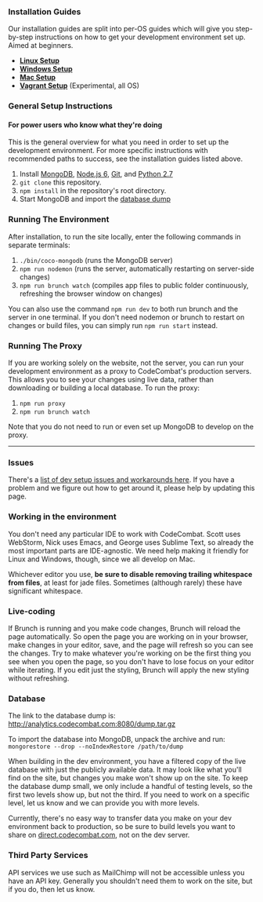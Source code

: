 ### Installation Guides

Our installation guides are split into per-OS guides which will give you step-by-step instructions on how to get your development environment set up. Aimed at beginners.

* **[Linux Setup](https://github.com/codecombat/codecombat/wiki/Dev-Setup:-Linux)**
* **[Windows Setup](https://github.com/codecombat/codecombat/wiki/Dev-Setup:-Windows)**
* **[Mac Setup](https://github.com/codecombat/codecombat/wiki/Dev-Setup:-Mac)**
* **[Vagrant Setup](https://github.com/codecombat/codecombat/wiki/Dev-Setup:-Vagrant)** (Experimental, all OS)

### General Setup Instructions
#### For power users who know what they're doing

This is the general overview for what you need in order to set up the development environment. For more specific instructions with recommended paths to success, see the installation guides listed above.

1. Install [MongoDB](https://www.mongodb.org/downloads#production), [Node.js 6](https://nodejs.org/en/download/), [Git](https://desktop.github.com/), and [Python 2.7](https://www.python.org/download/releases/2.7/)
1. `git clone` this repository.
1. `npm install` in the repository's root directory.
1. Start MongoDB and import the [database dump](#database)

### Running The Environment

After installation, to run the site locally, enter the following commands in separate terminals:

1. `./bin/coco-mongodb` (runs the MongoDB server)
1. `npm run nodemon` (runs the server, automatically restarting on server-side changes)
1. `npm run brunch watch` (compiles app files to public folder continuously, refreshing the browser window on changes)

You can also use the command `npm run dev` to both run brunch and the server in one terminal. If you don't need nodemon or brunch to restart on changes or build files, you can simply run `npm run start` instead.

### Running The Proxy

If you are working solely on the website, not the server, you can run your development environment as a proxy to CodeCombat's production servers. This allows you to see your changes using live data, rather than downloading or building a local database. To run the proxy:

1. `npm run proxy`
1. `npm run brunch watch`

Note that you do not need to run or even set up MongoDB to develop on the proxy.

***

### Issues

There's a [list of dev setup issues and workarounds here](https://github.com/codecombat/codecombat/wiki/Dev-Setup:-Issues). If you have a problem and we figure out how to get around it, please help by updating this page.

### Working in the environment

You don't need any particular IDE to work with CodeCombat. Scott uses WebStorm, Nick uses Emacs, and George uses Sublime Text, so already the most important parts are IDE-agnostic. We need help making it friendly for Linux and Windows, though, since we all develop on Mac.

Whichever editor you use, **be sure to disable removing trailing whitespace from files**, at least for jade files. Sometimes (although rarely) these have significant whitespace.

### Live-coding

If Brunch is running and you make code changes, Brunch will reload the page automatically. So open the page you are working on in your browser, make changes in your editor, save, and the page will refresh so you can see the changes. Try to make whatever you're working on be the first thing you see when you open the page, so you don't have to lose focus on your editor while iterating. If you edit just the styling, Brunch will apply the new styling without refreshing.

### Database

The link to the database dump is: http://analytics.codecombat.com:8080/dump.tar.gz

To import the database into MongoDB, unpack the archive and run: `mongorestore --drop --noIndexRestore /path/to/dump`

When building in the dev environment, you have a filtered copy of the live database with just the publicly available data. It may look like what you'll find on the site, but changes you make won't show up on the site. To keep the database dump small, we only include a handful of testing levels, so the first two levels show up, but not the third. If you need to work on a specific level, let us know and we can provide you with more levels.

Currently, there's no easy way to transfer data you make on your dev environment back to production, so be sure to build levels you want to share on [direct.codecombat.com](http://direct.codecombat.com/editor/level), not on the dev server.

### Third Party Services

API services we use such as MailChimp will not be accessible unless you have an API key. Generally you shouldn't need them to work on the site, but if you do, then let us know.